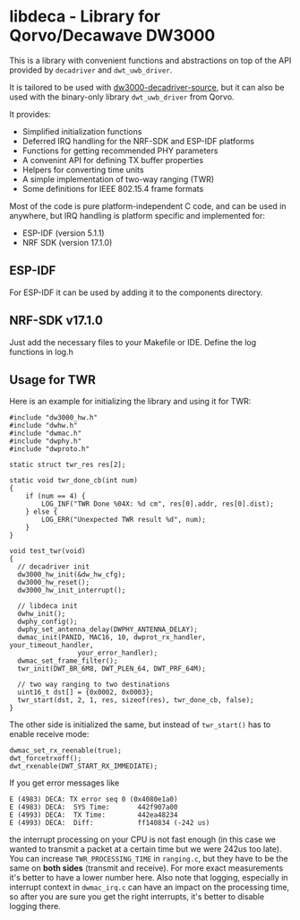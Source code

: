 # libdeca - Library for Qorvo/Decawave DW3000

This is a library with convenient functions and abstractions on top of the API provided by `decadriver` and `dwt_uwb_driver`.

It is tailored to be used with [dw3000-decadriver-source](https://github.com/br101/dw3000-decadriver-source), but it can also be used with the binary-only library `dwt_uwb_driver` from Qorvo.

It provides:
 * Simplified initialization functions
 * Deferred IRQ handling for the NRF-SDK and ESP-IDF platforms
 * Functions for getting recommended PHY parameters
 * A convenint API for defining TX buffer properties
 * Helpers for converting time units
 * A simple implementation of two-way ranging (TWR)
 * Some definitions for IEEE 802.15.4 frame formats

Most of the code is pure platform-independent C code, and can be used in anywhere, but IRQ handling is platform specific and implemented for:

 * ESP-IDF (version 5.1.1)
 * NRF SDK (version 17.1.0)

## ESP-IDF

For ESP-IDF it can be used by adding it to the components directory.

## NRF-SDK v17.1.0

Just add the necessary files to your Makefile or IDE. Define the log functions in log.h

## Usage for TWR

Here is an example for initializing the library and using it for TWR:

```
#include "dw3000_hw.h"
#include "dwhw.h"
#include "dwmac.h"
#include "dwphy.h"
#include "dwproto.h"

static struct twr_res res[2];

static void twr_done_cb(int num)
{
	if (num == 4) {
		LOG_INF("TWR Done %04X: %d cm", res[0].addr, res[0].dist);
	} else {
		LOG_ERR("Unexpected TWR result %d", num);
	}
}

void test_twr(void)
{
  // decadriver init
  dw3000_hw_init(&dw_hw_cfg);
  dw3000_hw_reset();
  dw3000_hw_init_interrupt();

  // libdeca init
  dwhw_init();
  dwphy_config();
  dwphy_set_antenna_delay(DWPHY_ANTENNA_DELAY);
  dwmac_init(PANID, MAC16, 10, dwprot_rx_handler, your_timeout_handler,
  			     your_error_handler);
  dwmac_set_frame_filter();
  twr_init(DWT_BR_6M8, DWT_PLEN_64, DWT_PRF_64M);

  // two way ranging to two destinations
  uint16_t dst[] = {0x0002, 0x0003};
  twr_start(dst, 2, 1, res, sizeof(res), twr_done_cb, false);
}
```

The other side is initialized the same, but instead of `twr_start()` has to enable receive mode:

```
dwmac_set_rx_reenable(true);
dwt_forcetrxoff();
dwt_rxenable(DWT_START_RX_IMMEDIATE);
```

If you get error messages like
```
E (4983) DECA: TX error seq 0 (0x4080e1a0)
E (4983) DECA:  SYS Time:       442f907a00
E (4993) DECA:  TX Time:        442ea48234
E (4993) DECA:  Diff:           ff140834 (-242 us)
```
the interrupt processing on your CPU is not fast enough (in this case we wanted to transmit a packet at a certain time but we were 242us too late). You can increase `TWR_PROCESSING_TIME` in `ranging.c`, but they have to be the same on **both sides** (transmit and receive). For more exact measurements it's better to have a lower number here. Also note that logging, especially in interrupt context in `dwmac_irq.c` can have an impact on the processing time, so after you are sure you get the right interrupts, it's better to disable logging there.
